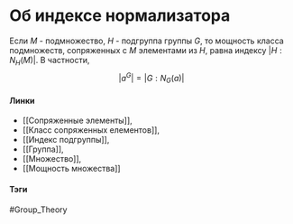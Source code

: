 # Об индексе нормализатора
Если $M$ - подмножество, $H$ - подгруппа группы $G$, то мощность класса подмножеств, сопряженных с $M$ элементами из $H$, равна индексу $|H:N_H(M)|$. В частности,
$$
|a^G|=|G:N_G(a)|
$$

#### Линки
- [[Сопряженные элементы]],
- [[Класс сопряженных елементов]],
- [[Индекс подгруппы]],
- [[Группа]],
- [[Множество]],
- [[Мощность множества]]
#### Тэги 
 #Group_Theory 